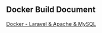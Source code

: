 ## Docker Build Document

[Docker - Laravel & Apache & MySQL](https://dev.to/veevidify/docker-compose-up-your-entire-laravel-apache-mysql-development-environment-45ea)
